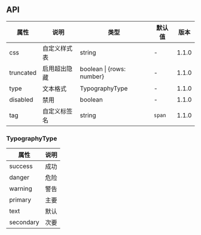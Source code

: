## API

| 属性      | 说明         | 类型                      | 默认值 | 版本  |
| --------- | ------------ | ------------------------- | ------ | ----- |
| css       | 自定义样式表 | string                    | -      | 1.1.0 |
| truncated | 启用超出隐藏 | boolean \| {rows: number} | -      | 1.1.0 |
| type      | 文本格式     | TypographyType            | -      | 1.1.0 |
| disabled  | 禁用         | boolean                   | -      | 1.1.0 |
| tag       | 自定义标签名 | string                    | `span` | 1.1.0 |

### TypographyType

| 属性      | 说明 |
| --------- | ---- |
| success   | 成功 |
| danger    | 危险 |
| warning   | 警告 |
| primary   | 主要 |
| text      | 默认 |
| secondary | 次要 |
